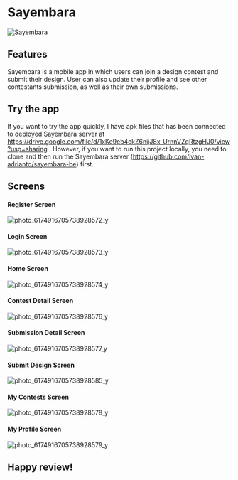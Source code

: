 # Sayembara
![Sayembara](https://user-images.githubusercontent.com/72068097/193168227-324422eb-069a-41a3-8c24-aa534c303993.png)

## Features
Sayembara is a mobile app in which users can join a design contest and submit their design. User can also update their profile and see other contestants submission, as well as their own submissions.

## Try the app
If you want to try the app quickly, I have apk files that has been connected to deployed Sayembara server at 
https://drive.google.com/file/d/1xKe9eb4ckZ6nijJ8x_UrnnVZqRtzgHJ0/view?usp=sharing .
However, if you want to run this project locally, you need to clone and then run the Sayembara server (https://github.com/ivan-adrianto/sayembara-be) first.


## Screens

#### Register Screen
![photo_6174916705738928572_y](https://user-images.githubusercontent.com/72068097/193167199-bcaabfcc-4280-4d9e-b159-9ddd18ef2709.jpg)

#### Login Screen
![photo_6174916705738928573_y](https://user-images.githubusercontent.com/72068097/193167253-640dbb3a-4772-4ad1-9ea6-a18604f1523e.jpg)

#### Home Screen
![photo_6174916705738928574_y](https://user-images.githubusercontent.com/72068097/193167311-f4b60090-f8eb-431f-bc7b-1b8fe5b2c459.jpg)

#### Contest Detail Screen
![photo_6174916705738928576_y](https://user-images.githubusercontent.com/72068097/193167357-98bc94f1-4ba2-46df-bbb0-b893f393c8ec.jpg)

#### Submission Detail Screen
![photo_6174916705738928577_y](https://user-images.githubusercontent.com/72068097/193167385-3bfa3ff8-435c-49a2-9fa6-23376f4569d5.jpg)

#### Submit Design Screen
![photo_6174916705738928585_y](https://user-images.githubusercontent.com/72068097/193167971-5e35a4c1-b371-464a-8725-241d618fbee9.jpg)

#### My Contests Screen
![photo_6174916705738928578_y](https://user-images.githubusercontent.com/72068097/193167426-d7121ecc-ab82-4e6c-8c55-dc014301bbfe.jpg)

#### My Profile Screen
![photo_6174916705738928579_y](https://user-images.githubusercontent.com/72068097/193167460-564ca3d6-6218-4fea-85bc-07a8219619de.jpg)


## Happy review! 
